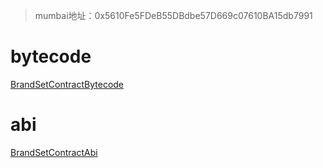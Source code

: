 > mumbai地址：0x5610Fe5FDeB55DBdbe57D669c07610BA15db7991

# bytecode

[BrandSetContractBytecode](BrandSetContractBytecode.bytecode)

# abi
[BrandSetContractAbi](BrandSetContractAbi.json)